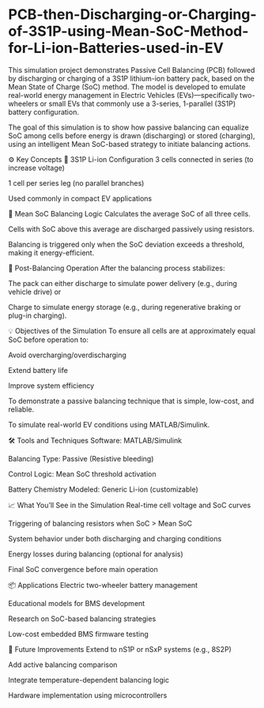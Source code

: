# PCB-then-Discharging-or-Charging-of-3S1P-using-Mean-SoC-Method-for-Li-ion-Batteries-used-in-EV
This simulation project demonstrates Passive Cell Balancing (PCB) followed by discharging or charging of a 3S1P lithium-ion battery pack, based on the Mean State of Charge (SoC) method. The model is developed to emulate real-world energy management in Electric Vehicles (EVs)—specifically two-wheelers or small EVs that commonly use a 3-series, 1-parallel (3S1P) battery configuration.

The goal of this simulation is to show how passive balancing can equalize SoC among cells before energy is drawn (discharging) or stored (charging), using an intelligent Mean SoC-based strategy to initiate balancing actions.

⚙️ Key Concepts
🔋 3S1P Li-ion Configuration
3 cells connected in series (to increase voltage)

1 cell per series leg (no parallel branches)

Used commonly in compact EV applications

🧠 Mean SoC Balancing Logic
Calculates the average SoC of all three cells.

Cells with SoC above this average are discharged passively using resistors.

Balancing is triggered only when the SoC deviation exceeds a threshold, making it energy-efficient.

🔁 Post-Balancing Operation
After the balancing process stabilizes:

The pack can either discharge to simulate power delivery (e.g., during vehicle drive)
or

Charge to simulate energy storage (e.g., during regenerative braking or plug-in charging).

💡 Objectives of the Simulation
To ensure all cells are at approximately equal SoC before operation to:

 Avoid overcharging/overdischarging

 Extend battery life

 Improve system efficiency

To demonstrate a passive balancing technique that is simple, low-cost, and reliable.

To simulate real-world EV conditions using MATLAB/Simulink.

🛠️ Tools and Techniques
Software: MATLAB/Simulink

Balancing Type: Passive (Resistive bleeding)

Control Logic: Mean SoC threshold activation

Battery Chemistry Modeled: Generic Li-ion (customizable)

📈 What You’ll See in the Simulation
Real-time cell voltage and SoC curves

Triggering of balancing resistors when SoC > Mean SoC

System behavior under both discharging and charging conditions

Energy losses during balancing (optional for analysis)

Final SoC convergence before main operation

📦 Applications
Electric two-wheeler battery management

Educational models for BMS development

Research on SoC-based balancing strategies

Low-cost embedded BMS firmware testing

🔖 Future Improvements
Extend to nS1P or nSxP systems (e.g., 8S2P)

Add active balancing comparison

Integrate temperature-dependent balancing logic

Hardware implementation using microcontrollers
